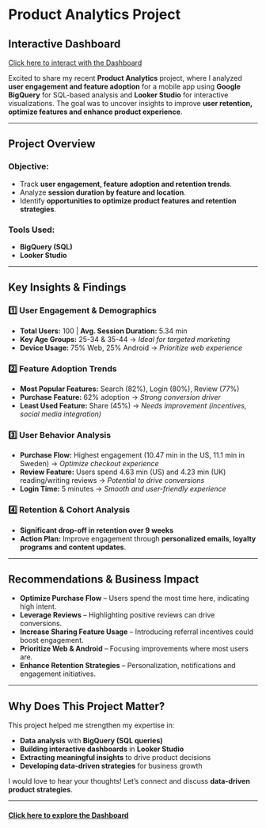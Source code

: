 # Product Analytics Project

## Interactive Dashboard
[Click here to interact with the Dashboard](https://lookerstudio.google.com/reporting/5d087d6f-812a-4665-a1d7-3c1afbbb8ab7)

Excited to share my recent **Product Analytics** project, where I analyzed **user engagement and feature adoption** for a mobile app using **Google BigQuery** for SQL-based analysis and **Looker Studio** for interactive visualizations. The goal was to uncover insights to improve **user retention, optimize features and enhance product experience**.

---

## Project Overview

### Objective:
-  Track **user engagement, feature adoption and retention trends**.
-  Analyze **session duration by feature and location**.
-  Identify **opportunities to optimize product features and retention strategies**.

### Tools Used:
- **BigQuery (SQL)**
- **Looker Studio**

---

## Key Insights & Findings

### 1️⃣ User Engagement & Demographics
- **Total Users:** 100 | **Avg. Session Duration:** 5.34 min
- **Key Age Groups:** 25-34 & 35-44 → *Ideal for targeted marketing*
- **Device Usage:** 75% Web, 25% Android → *Prioritize web experience*

### 2️⃣ Feature Adoption Trends
- **Most Popular Features:** Search (82%), Login (80%), Review (77%)
- **Purchase Feature:** 62% adoption → *Strong conversion driver*
- **Least Used Feature:** Share (45%) → *Needs improvement (incentives, social media integration)*

### 3️⃣ User Behavior Analysis
- **Purchase Flow:** Highest engagement (10.47 min in the US, 11.1 min in Sweden) → *Optimize checkout experience*
- **Review Feature:** Users spend 4.63 min (US) and 4.23 min (UK) reading/writing reviews → *Potential to drive conversions*
- **Login Time:** 5 minutes → *Smooth and user-friendly experience*

### 4️⃣ Retention & Cohort Analysis
- **Significant drop-off in retention over 9 weeks**
- **Action Plan:** Improve engagement through **personalized emails, loyalty programs and content updates**.

---

## Recommendations & Business Impact

- **Optimize Purchase Flow** – Users spend the most time here, indicating high intent.
- **Leverage Reviews** – Highlighting positive reviews can drive conversions.
- **Increase Sharing Feature Usage** – Introducing referral incentives could boost engagement.
- **Prioritize Web & Android** – Focusing improvements where most users are.
- **Enhance Retention Strategies** – Personalization, notifications and engagement initiatives.

---

## Why Does This Project Matter?
This project helped me strengthen my expertise in:

- **Data analysis** with **BigQuery (SQL queries)**
- **Building interactive dashboards** in **Looker Studio**
- **Extracting meaningful insights** to drive product decisions
- **Developing data-driven strategies** for business growth

I would love to hear your thoughts! Let’s connect and discuss **data-driven product strategies**. 

---

#### [Click here to explore the Dashboard](https://lookerstudio.google.com/reporting/5d087d6f-812a-4665-a1d7-3c1afbbb8ab7)
